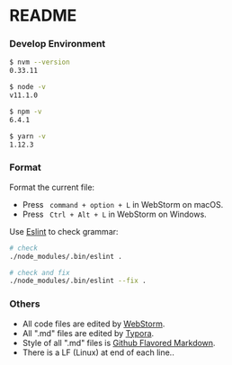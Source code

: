 # README

### Develop Environment

``` bash
$ nvm --version
0.33.11

$ node -v
v11.1.0

$ npm -v
6.4.1

$ yarn -v
1.12.3
```

### Format

Format the current file:

- Press ` command + option + L` in  WebStorm on macOS.
- Press ` Ctrl + Alt + L` in  WebStorm on Windows.

Use [Eslint](https://eslint.org/) to check grammar:

```bash
# check
./node_modules/.bin/eslint .

# check and fix
./node_modules/.bin/eslint --fix .
```

### Others

- All code files are edited by [WebStorm](http://www.jetbrains.com/webstorm/).
- All ".md" files are edited by [Typora](http://typora.io/).
- Style of all ".md" files is [Github Flavored Markdown](https://guides.github.com/features/mastering-markdown/#GitHub-flavored-markdown).
- There is a LF (Linux) at end of each line..

